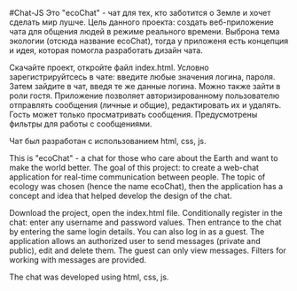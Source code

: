 #Chat-JS
Это "ecoChat" - чат для тех, кто заботится о Земле и хочет сделать мир лушче.
Цель данного проекта: создать веб-приложение чата для общения людей в режиме реального времени. Выброна тема экологии (отсюда название ecoChat), тогда у приложеня есть концепция и идея, которая помогла разработать дизайн чата.

Скачайте проект, откройте файл index.html. Условно зарегистрируйтсесь в чате: введите любые значения логина, пароля. Затем зайдите в чат, введя те же данные логина. Можно также зайти в роли гостя.
Приложение позволяет авторизированному пользователю отправлять сообщения (личные и общие), редактировать их и удалять. Гость может только просматривать сообщения. Предусмотрены фильтры для работы с сообщениями.

Чат был разработан с использованием html, css, js.

This is "ecoChat" - a chat for those who care about the Earth and want to make the world better.
The goal of this project: to create a web-chat application for real-time communication between people. The topic of ecology was chosen (hence the name ecoChat), then the application has a concept and idea that helped develop the design of the chat.

Download the project, open the index.html file. Conditionally register in the chat: enter any username and password values. Then entrance to the chat by entering the same login details. You can also log in as a guest.
The application allows an authorized user to send messages (private and public), edit and delete them. The guest can only view messages. Filters for working with messages are provided.

The chat was developed using html, css, js.
